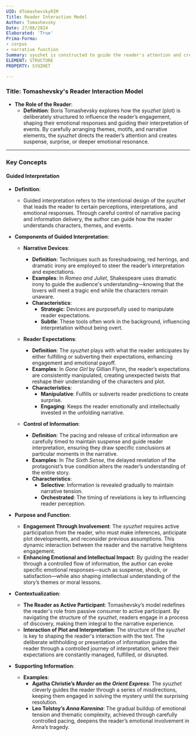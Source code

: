 ```yaml
---
UID: 4TomashevskyRIM
Title: Reader Interaction Model
Author: Tomashevsky
Date: 27/08/2024
Elaborated: 'True'
Prima-Forma:
- corpus
- narrative function
Summary: syuzhet is constructed to guide the reader's attention and create specific effects such as suspense, surprise, or emotional engagement.
ELEMENT: STRUCTURE
PROPERTY: SYUZHET

---
```


### Title: **Tomashevsky's Reader Interaction Model**

- **The Role of the Reader**:
  - **Definition**: Boris Tomashevsky explores how the *syuzhet* (plot) is deliberately structured to influence the reader’s engagement, shaping their emotional responses and guiding their interpretation of events. By carefully arranging themes, motifs, and narrative elements, the *syuzhet* directs the reader’s attention and creates suspense, surprise, or deeper emotional resonance.

---

### **Key Concepts**

#### **Guided Interpretation**

- **Definition**:
  - Guided interpretation refers to the intentional design of the *syuzhet* that leads the reader to certain perceptions, interpretations, and emotional responses. Through careful control of narrative pacing and information delivery, the author can guide how the reader understands characters, themes, and events.

- **Components of Guided Interpretation**:
  - **Narrative Devices**:
    - **Definition**: Techniques such as foreshadowing, red herrings, and dramatic irony are employed to steer the reader’s interpretation and expectations.
    - **Examples**: In *Romeo and Juliet*, Shakespeare uses dramatic irony to guide the audience's understanding—knowing that the lovers will meet a tragic end while the characters remain unaware.
    - **Characteristics**:
      - **Strategic**: Devices are purposefully used to manipulate reader expectations.
      - **Subtle**: These tools often work in the background, influencing interpretation without being overt.

  - **Reader Expectations**:
    - **Definition**: The *syuzhet* plays with what the reader anticipates by either fulfilling or subverting their expectations, enhancing engagement and emotional payoff.
    - **Examples**: In *Gone Girl* by Gillian Flynn, the reader’s expectations are consistently manipulated, creating unexpected twists that reshape their understanding of the characters and plot.
    - **Characteristics**:
      - **Manipulative**: Fulfills or subverts reader predictions to create surprise.
      - **Engaging**: Keeps the reader emotionally and intellectually invested in the unfolding narrative.

  - **Control of Information**:
    - **Definition**: The pacing and release of critical information are carefully timed to maintain suspense and guide reader interpretation, ensuring they draw specific conclusions at particular moments in the narrative.
    - **Examples**: In *The Sixth Sense*, the delayed revelation of the protagonist’s true condition alters the reader’s understanding of the entire story.
    - **Characteristics**:
      - **Selective**: Information is revealed gradually to maintain narrative tension.
      - **Orchestrated**: The timing of revelations is key to influencing reader perception.

- **Purpose and Function**:
  - **Engagement Through Involvement**: The *syuzhet* requires active participation from the reader, who must make inferences, anticipate plot developments, and reconsider previous assumptions. This dynamic interaction between the reader and the narrative heightens engagement.
  - **Enhancing Emotional and Intellectual Impact**: By guiding the reader through a controlled flow of information, the author can evoke specific emotional responses—such as suspense, shock, or satisfaction—while also shaping intellectual understanding of the story’s themes or moral lessons.

- **Contextualization**:
  - **The Reader as Active Participant**: Tomashevsky’s model redefines the reader's role from passive consumer to active participant. By navigating the structure of the *syuzhet*, readers engage in a process of discovery, making them integral to the narrative experience.
  - **Interaction of Plot and Interpretation**: The structure of the *syuzhet* is key to shaping the reader's interaction with the text. The deliberate withholding or presentation of information guides the reader through a controlled journey of interpretation, where their expectations are constantly managed, fulfilled, or disrupted.

- **Supporting Information**:
  - **Examples**:
    - **Agatha Christie’s *Murder on the Orient Express***: The *syuzhet* cleverly guides the reader through a series of misdirections, keeping them engaged in solving the mystery until the surprising resolution.
    - **Leo Tolstoy’s *Anna Karenina***: The gradual buildup of emotional tension and thematic complexity, achieved through carefully controlled pacing, deepens the reader’s emotional involvement in Anna’s tragedy.
